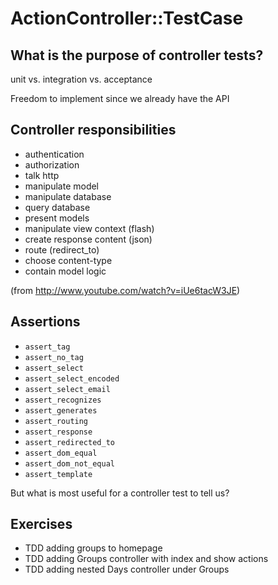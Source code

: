 ActionController::TestCase
==========================

What is the purpose of controller tests?
----------------------------------------

unit vs. integration vs. acceptance

Freedom to implement since we already have the API

Controller responsibilities
---------------------------

* authentication
* authorization
* talk http
* manipulate model
* manipulate database
* query database
* present models
* manipulate view context (flash)
* create response content (json)
* route (redirect_to)
* choose content-type
* contain model logic

(from http://www.youtube.com/watch?v=iUe6tacW3JE)

Assertions
----------

* `assert_tag`
* `assert_no_tag`
* `assert_select`
* `assert_select_encoded`
* `assert_select_email`
* `assert_recognizes`
* `assert_generates`
* `assert_routing`
* `assert_response`
* `assert_redirected_to`
* `assert_dom_equal`
* `assert_dom_not_equal`
* `assert_template`

But what is most useful for a controller test to tell us?

Exercises
---------

* TDD adding groups to homepage
* TDD adding Groups controller with index and show actions
* TDD adding nested Days controller under Groups
